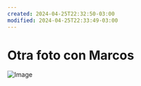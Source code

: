 ```yaml
---
created: 2024-04-25T22:32:50-03:00
modified: 2024-04-25T22:33:49-03:00
---
```


# Otra foto con Marcos

![Image](./564379b6513dfa480847a247b2e19d49.jpg)
